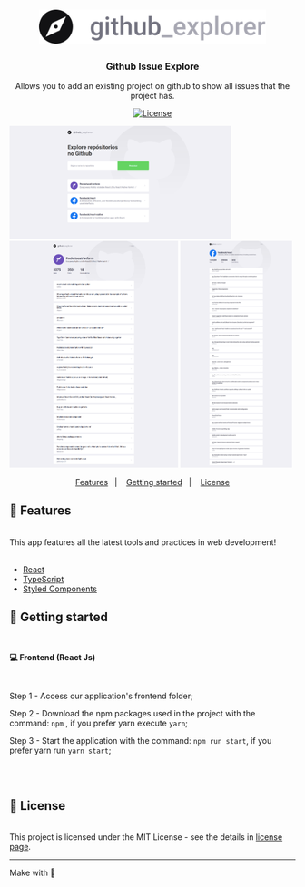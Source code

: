 <h1 align="center">
     <img src="./src/assets/logo.svg" alt="logo github  issue explorer app" width="400">
</h1>

<h3 align="center">
 Github Issue Explore
</h3>

<p align="center">Allows you to add an existing project on github to show all issues that the project has.</p>

<p align="center">
  <a href="https://opensource.org/licenses/MIT" >
    <img alt="License" src="https://img.shields.io/badge/license-MIT-%23F8952D">
  </a>
</p>

<div>
  <img src="./src/assets/github_explorer_page1.png" alt="screenshot of the home page" height="200">
  <img src="./src/assets/github_explorer_page2.png" alt="screenshot of the rocketseat unform issues" height="400">
  <img src="./src/assets/github_explorer_page3.png" alt="screenshot of the facebook reactjs issues" height="400">
</div>

<p align="center">
  <a href="#rocket-features">Features</a>&nbsp;&nbsp;&nbsp;|&nbsp;&nbsp;&nbsp;
  <a href="#-getting-started">Getting started</a>&nbsp;&nbsp;&nbsp;|&nbsp;&nbsp;&nbsp;
  <a href="#memo-license">License</a>
</p>

## :rocket: Features

<br />
This app features all the latest tools and practices in web development!
<br />
<br />

- [React](https://reactjs.org)
- [TypeScript](https://www.typescriptlang.org)
- [Styled Components](https://styled-components.com)

## 📢 Getting started

<br />

**💻 Frontend (React Js)**

<br />

Step 1 - Access our application's frontend folder;

Step 2 - Download the npm packages used in the project with the command: `npm` , if you prefer yarn execute `yarn`;

Step 3 - Start the application with the command: `npm run start`, if you prefer yarn run `yarn start`;

<br />
<br />

## :memo: License

<br />
This project is licensed under the MIT License - see the details in <a href="https://opensource.org/licenses/MIT">license page</a>.

---
Make with :purple_heart:
